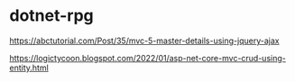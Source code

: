 # dotnet-rpg
https://abctutorial.com/Post/35/mvc-5-master-details-using-jquery-ajax


https://logictycoon.blogspot.com/2022/01/asp-net-core-mvc-crud-using-entity.html
